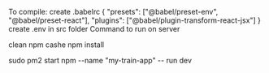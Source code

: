 To compile:
create .babelrc {
  "presets": ["@babel/preset-env", "@babel/preset-react"],
  "plugins": ["@babel/plugin-transform-react-jsx"]
}
create .env in src folder 
Command to run on server 

clean npm cashe
npm install

sudo pm2 start npm --name "my-train-app" -- run dev
